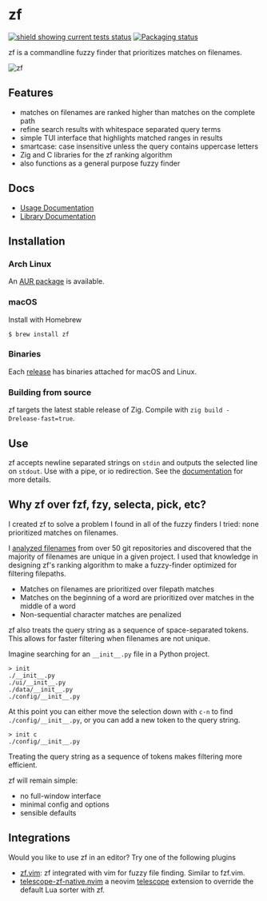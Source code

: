 # zf

[![shield showing current tests status](https://github.com/natecraddock/zf/actions/workflows/tests.yml/badge.svg)](https://github.com/natecraddock/zf/actions/workflows/tests.yml) [![Packaging status](https://repology.org/badge/tiny-repos/zf.svg)](https://repology.org/project/zf/versions)


zf is a commandline fuzzy finder that prioritizes matches on filenames.

![zf](https://user-images.githubusercontent.com/7967463/155037380-79f61539-7d20-471b-8040-6ee7d0e4b6ea.gif)

## Features

* matches on filenames are ranked higher than matches on the complete path
* refine search results with whitespace separated query terms
* simple TUI interface that highlights matched ranges in results
* smartcase: case insensitive unless the query contains uppercase letters
* Zig and C libraries for the zf ranking algorithm
* also functions as a general purpose fuzzy finder

## Docs

* [Usage Documentation](https://github.com/natecraddock/zf/blob/master/doc/zf.md)
* [Library Documentation](https://github.com/natecraddock/zf/blob/master/doc/lib.md)

## Installation

### Arch Linux

An [AUR package](https://aur.archlinux.org/packages/zf/) is available.

### macOS

Install with Homebrew

```
$ brew install zf
```

### Binaries

Each [release](https://github.com/natecraddock/zf/releases/latest) has binaries attached for macOS and Linux.

### Building from source

zf targets the latest stable release of Zig. Compile with `zig build
-Drelease-fast=true`.

## Use

zf accepts newline separated strings on `stdin` and outputs the selected line on `stdout`. Use with a pipe, or io redirection. See the [documentation](https://github.com/natecraddock/zf/blob/master/doc/zf.md) for more details.

## Why zf over fzf, fzy, selecta, pick, etc?

I created zf to solve a problem I found in all of the fuzzy finders I tried:
none prioritized matches on filenames.

I [analyzed
filenames](https://nathancraddock.com/blog/in-search-of-a-better-finder/) from
over 50 git repositories and discovered that the majority of filenames are
unique in a given project. I used that knowledge in designing zf's ranking
algorithm to make a fuzzy-finder optimized for filtering filepaths.

* Matches on filenames are prioritized over filepath matches
* Matches on the beginning of a word are prioritized over matches in the middle
  of a word
* Non-sequential character matches are penalized

zf also treats the query string as a sequence of space-separated tokens. This
allows for faster filtering when filenames are not unique.

Imagine searching for an `__init__.py` file in a Python project.

```text
> init
./__init__.py
./ui/__init__.py
./data/__init__.py
./config/__init__.py
```

At this point you can either move the selection down with `c-n` to find
`./config/__init__.py`, or you can add a new token to the query string.

```text
> init c
./config/__init__.py
```

Treating the query string as a sequence of tokens makes filtering more
efficient.

zf will remain simple:
* no full-window interface
* minimal config and options
* sensible defaults

## Integrations

Would you like to use zf in an editor? Try one of the following plugins

* [zf.vim](https://github.com/ratfactor/zf.vim): zf integrated with vim for
  fuzzy file finding. Similar to fzf.vim.
* [telescope-zf-native.nvim](https://github.com/natecraddock/telescope-zf-native.nvim)
  a neovim [telescope](https://github.com/nvim-telescope/telescope.nvim)
  extension to override the default Lua sorter with zf.
